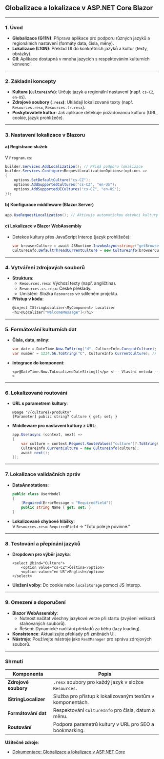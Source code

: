 
## **Globalizace a lokalizace v ASP.NET Core Blazor**

---

### **1. Úvod**  

- **Globalizace (G11N)**: Příprava aplikace pro podporu různých jazyků a regionálních nastavení (formáty data, čísla, měny).  
- **Lokalizace (L10N)**: Překlad UI do konkrétních jazyků a kultur (texty, obrázky).  
- **Cíl**: Aplikace dostupná v mnoha jazycích s respektováním kulturních konvencí.

---

### **2. Základní koncepty**  

- **Kultura (`CultureInfo`)**: Určuje jazyk a regionální nastavení (např. `cs-CZ`, `en-US`).  
- **Zdrojové soubory (`.resx`)**: Ukládají lokalizované texty (např. `Resources.resx`, `Resources.fr.resx`).  
- **Poskytovatelé kultur**: Jak aplikace detekuje požadovanou kulturu (URL, cookie, jazyk prohlížeče).

---

### **3. Nastavení lokalizace v Blazoru**  

#### **a) Registrace služeb**  

V `Program.cs`:  
```csharp  
builder.Services.AddLocalization(); // Přidá podporu lokalizace  
builder.Services.Configure<RequestLocalizationOptions>(options =>  
{  
    options.SetDefaultCulture("cs-CZ");  
    options.AddSupportedCultures("cs-CZ", "en-US");  
    options.AddSupportedUICultures("cs-CZ", "en-US");  
});  
```  

#### **b) Konfigurace middleware (Blazor Server)**  

```csharp  
app.UseRequestLocalization(); // Aktivuje automatickou detekci kultury  
```  

#### **c) Lokalizace v Blazor WebAssembly**  

- Detekce kultury přes JavaScript Interop (jazyk prohlížeče):  
  ```csharp  
  var browserCulture = await JSRuntime.InvokeAsync<string>("getBrowserCulture");  
  CultureInfo.DefaultThreadCurrentCulture = new CultureInfo(browserCulture);  
  ```  

---

### **4. Vytváření zdrojových souborů**  

- **Struktura**:  
  - `Resources.resx`: Výchozí texty (např. angličtina).  
  - `Resources.cs.resx`: České překlady.  
  - Umístění: Složka `Resources` ve sdíleném projektu.  
- **Přístup v kódu**:  
  ```csharp  
  @inject IStringLocalizer<MyComponent> Localizer  
  <h1>@Localizer["WelcomeMessage"]</h1>  
  ```  

---

### **5. Formátování kulturních dat**  

- **Čísla, data, měny**:  
  ```csharp  
  var date = DateTime.Now.ToString("d", CultureInfo.CurrentCulture); // 12. 3. 2024  
  var number = 1234.56.ToString("C", CultureInfo.CurrentCulture); // 1 234,56 Kč  
  ```  
- **Integrace do komponent**:  
  ```razor  
  <p>@DateTime.Now.ToLocalizedDateString()</p> <!-- Vlastní metoda -->  
  ```  

---

### **6. Lokalizované routování**  

- **URL s parametrem kultury**:  
  ```razor  
  @page "/{culture}/produkty"  
  [Parameter] public string? Culture { get; set; }  
  ```  
- **Middleware pro nastavení kultury z URL**:  
  ```csharp  
  app.Use(async (context, next) =>  
  {  
      var culture = context.Request.RouteValues["culture"]?.ToString() ?? "cs-CZ";  
      CultureInfo.CurrentCulture = new CultureInfo(culture);  
      await next();  
  });  
  ```  

---

### **7. Lokalizace validačních zpráv**  

- **DataAnnotations**:  
  ```csharp  
  public class UserModel  
  {  
      [Required(ErrorMessage = "RequiredField")]  
      public string Name { get; set; }  
  }  
  ```  
- **Lokalizované chybové hlášky**:  
  V `Resources.resx`: `RequiredField` → "Toto pole je povinné."  

---

### **8. Testování a přepínání jazyků** 

- **Dropdown pro výběr jazyka**:  
  ```razor  
  <select @bind="Culture">  
      <option value="cs-CZ">Čeština</option>  
      <option value="en-US">English</option>  
  </select>  
  ```  
- **Uložení volby**: Do cookie nebo `localStorage` pomocí JS Interop.  

---

### **9. Omezení a doporučení**  

- **Blazor WebAssembly**:  
  - Nutnost načítat všechny jazykové verze při startu (zvýšení velikosti stahovaných souborů).  
  - Řešení: Dynamické načítání překladů za běhu (lazy loading).  
- **Konsistence**: Aktualizujte překlady při změnách UI.  
- **Nástroje**: Používejte nástroje jako `ResXManager` pro správu zdrojových souborů.  

---

### **Shrnutí**  

| **Komponenta**           | **Popis**                                                                 |  
|--------------------------|---------------------------------------------------------------------------|  
| **Zdrojové soubory**     | `.resx` soubory pro každý jazyk v složce `Resources`.                     |  
| **IStringLocalizer**     | Služba pro přístup k lokalizovaným textům v komponentách.                 |  
| **Formátování dat**      | Respektování `CultureInfo` pro čísla, datum a měnu.                       |  
| **Routování**            | Podpora parametrů kultury v URL pro SEO a bookmarking.                    |  

**Užitečné zdroje**:  
- [Dokumentace: Globalizace a lokalizace v ASP.NET Core](https://learn.microsoft.com/cs-cz/aspnet/core/fundamentals/localization)  
